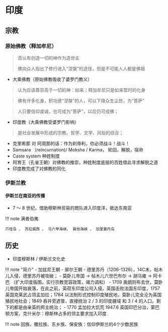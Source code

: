 # 印度

## 宗教

### 原始佛教（释加牟尼）

> 否认有创造一切的神作为造世主
>
> 佛向众人指出了修行进入“涅槃”的途径，但是不可能人人都是佛祖

- 大乘佛教（原始佛教吸收了婆罗门教义）
> 认为应该尊崇高于一切的神：如来；释加牟尼只是如来暂时的化身

> 佛有许多化身，积功德“涅槃”的人，可以下降众生尘世，为“菩萨”

> 人只要信仰虔诚，也可成为“菩萨”，以后仍可成佛；

- 印度教（大乘佛教受婆罗门影响）
> 是社会发展中形成的宗教、哲学、文学、风俗的综合；


- 克里希那 对 阿周那的话：作为刹帝利，你必须战斗！战斗！
- Samsara （reincurnation)/ Moksha / Karma， 轮回，解脱，宿命
- Caste system 种姓制度
- 阿育王（孔雀王朝）对佛教的推崇，种姓制度底层的百姓借此寻求解脱之道
- 印度教完成了对佛教的同化


### 伊斯兰教


#### 伊斯兰在南亚的传播

- 7 ～ 8 世纪，借助穆斯林贸易的商队进入印度洋，抵达东南亚

!!! note 
    满者伯夷

    爪哇岛 、 苏拉威西 、 马六甲海峡、 巽他海峡 、 加里曼丹岛

## 历史

- 印度穆斯林 / 伊斯兰文化史

!!! note "简介"
    - 加兹尼王朝
    - 廓尔王朝
    - 德里苏丹（1206-1326），14C末，帖木儿入侵，德里苏丹被攻破；
    - 莫卧儿帝国 -> 帖木儿六世巴布尔 -> 胡马雍 -> 阿卡巴 （扩大印度版图，实行宗教宽容政策，竭力调和）
    - 1709 奥朗则布去世，莫卧儿帝国开始衰落，在此之前，英荷东印度公司入侵，英国击败法国东印度，1757 英国克莱武占领孟加拉；1784 以法制形式控制印度殖民地，莫卧儿完全沦为英国殖民地社会；1849 吞并旁遮普，直接统治 2 / 3 的印度疆域 和 3 / 4 的人口。剩下的都是由亲英的邦主统治；
    - 1770 孟加拉大饥荒
    1947.6 英国印巴分治，蒙巴顿方案，克什米尔：穆斯林占多的领主要求加入印度

!!! note
    回族、撒拉族、东乡族、保安族：信仰伊斯兰的4个少数民族